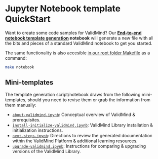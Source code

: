 # Jupyter Notebook template QuickStart

Want to create some code samples for ValidMind? Our **[End-to-end notebook template generation](e2e-notebook.ipynb) notebook** will generate a new file with all the bits and pieces of a standard ValidMind notebook to get you started.

The same functionality is also accesible [in our root folder Makefile](../../Makefile) as a command:

```bash
make notebook
```

## Mini-templates

The template generation script/notebook draws from the following mini-templates, should you need to revise them or grab the information from them manually:

- [`about-validmind.ipynb`](about-validmind.ipynb): Conceptual overview of ValidMind & prerequisites.
- [`install-initialize-validmind.ipynb`](install-initialize-validmind.ipynb): ValidMind Library installation & initialization instructions.
- [`next-steps.ipynb`](next-steps.ipynb): Directions to review the generated documentation within the ValidMind Platform & additional learning resources.
- [`upgrade-validmind.ipynb`](upgrade-validmind.ipynb): Instructions for comparing & upgrading versions of the ValidMind Library.
